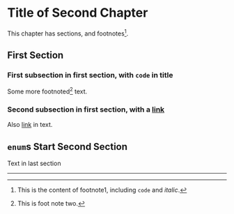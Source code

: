 # Title of Second Chapter

This chapter has sections, and footnotes[^1].

## First Section

### First subsection in first section, with `code` in title

Some more footnoted[^2] text.

### Second subsection in first section, with a [link](chapter3.md)

Also [link](chapter3.md) in text.

## `enum`s Start Second Section

Text in last section

---

[^1]: This is the content of footnote1, including `code` and *italic*.

[^2]: This is foot note two.
